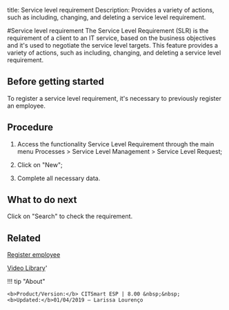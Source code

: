 title: Service level requirement
Description: Provides a variety of actions, such as including, changing, and deleting a service level requirement.

#Service level requirement
The Service Level Requirement (SLR) is the requirement of a client to an IT service, based on the business objectives and it's used to negotiate the service level targets.
This feature provides a variety of actions, such as including, changing, and deleting a service level requirement.

Before getting started
--------------------------

To register a service level requirement, it's necessary to previously register
an employee.

Procedure
-------------

1.  Access the functionality Service Level Requirement through the main menu
    Processes \> Service Level Management \> Service Level Request;

2.  Click on "New";

3.  Complete all necessary data.

What to do next
-------------------

Click on "Search" to check the requirement.

Related
-----------

[Register employee](/en-us/citsmart-esp-8/initial-settings/access-settings/user/register-employee.html)

<i class='fa fa-youtube-play  fa-2x' style='color:#97ce17;vertical-align: middle;'> </i> [Video Library](https://www.youtube.com/playlist?list=PLB5qK2uzf2RNz3E16sjg5mfdugX2Ia9jZ)'

!!! tip "About"

    <b>Product/Version:</b> CITSmart ESP | 8.00 &nbsp;&nbsp;
    <b>Updated:</b>01/04/2019 – Larissa Lourenço

